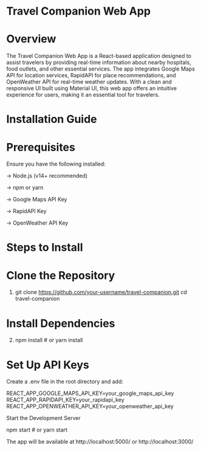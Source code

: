 # Travel Companion Web App

# Overview

The Travel Companion Web App is a React-based application designed to assist travelers by providing real-time information about nearby hospitals, food outlets, and other essential services. The app integrates Google Maps API for location services, RapidAPI for place recommendations, and OpenWeather API for real-time weather updates. With a clean and responsive UI built using Material UI, this web app offers an intuitive experience for users, making it an essential tool for travelers.

# Installation Guide

# Prerequisites

Ensure you have the following installed:

-> Node.js (v14+ recommended)

-> npm or yarn

-> Google Maps API Key

-> RapidAPI Key

-> OpenWeather API Key

# Steps to Install

# Clone the Repository

1) git clone https://github.com/your-username/travel-companion.git
   cd travel-companion

# Install Dependencies

2) npm install  # or yarn install

# Set Up API Keys
Create a .env file in the root directory and add:

REACT_APP_GOOGLE_MAPS_API_KEY=your_google_maps_api_key
REACT_APP_RAPIDAPI_KEY=your_rapidapi_key
REACT_APP_OPENWEATHER_API_KEY=your_openweather_api_key

Start the Development Server

npm start  # or yarn start

The app will be available at http://localhost:5000/ or http://localhost:3000/

